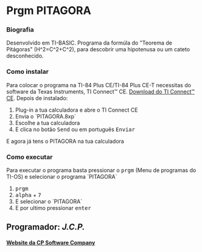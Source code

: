 
<h1>Prgm PITAGORA</h1>

<h3>Biografia</h3>

<p>Desenvolvido em TI-BASIC. Programa da formúla do "Teorema de Pitágoras" (H^2=C^2+C^2), para descobrir uma hipotenusa ou um cateto desconhecido.</p>

<h3>Como instalar</h3>

<p>Para colocar o programa na TI-84 Plus CE/TI-84 Plus CE-T necessitas do software da Texas Instruments, TI Connect™ CE. <a href="https://education.ti.com/pt/produtos/computer-software/ti-connect-ce-sw"> Download do TI Connect™ CE</a>. Depois de instalado:
<ol>
     <li>Plug-in a tua calculadora e abre o TI Connect CE</li>
          <li>Envia o `PITAGORA.8xp`</li>
               <li>Escolhe a tua calculadora</li>
                    <li>E clica no botão <kbd>Send</kbd> ou em português <kbd>Enviar</kbd></li>
                    </ol>
<p> E agora já tens o PITAGORA na tua calculadora</p>

<h3>Como executar</h3>

<p> Para executar o programa basta pressionar o <kbd>prgm</kbd> (Menu de programas do TI-OS) e selecionar o programa `PITAGORA`</p>

<ol>
     <li><kbd>prgm</kbd></li>
          <li><kbd>alpha</kbd> + <kbd>7</kbd></li>
               <li>E selecionar o `PITAGORA`</li>
                    <li>E por ultimo pressionar <kbd>enter</kbd></li>
                    </ol>
<h2>Programador: <strong><em>J.C.P.</em></strong></h2>

<h4><a href="https://cpsoftwarecompany.epizy.com">Website da CP Software Company</a></h4>
